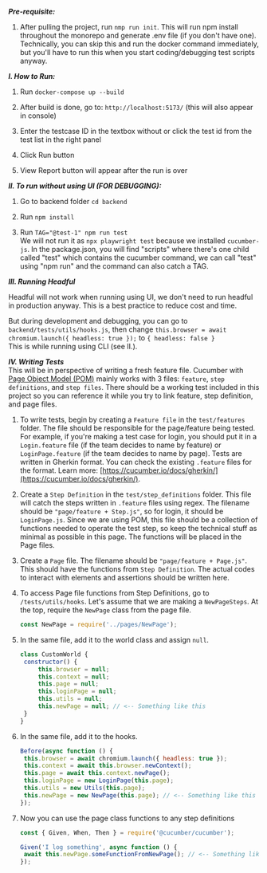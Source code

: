 **_Pre-requisite:_**

1. After pulling the project, run `nmp run init`. This will run npm install throughout the monorepo and generate .env file (if you don't have one). Technically, you can skip this and run the docker command immediately, but you'll have to run this when you start coding/debugging test scripts anyway.

**_I. How to Run:_**

1. Run `docker-compose up --build`

2. After build is done, go to: `http://localhost:5173/` (this will also appear in console)

3. Enter the testcase ID in the textbox without or click the test id from the test list in the right panel

4. Click Run button

5. View Report button will appear after the run is over

**_II. To run without using UI (FOR DEBUGGING):_**

1. Go to backend folder `cd backend`

2. Run `npm install`

3. Run `TAG="@test-1" npm run test`<br/>
   We will not run it as `npx playwright test` because we installed `cucumber-js`. In the package.json, you will find "scripts" where there's one child called "test" which contains the cucumber command, we can call "test" using "npm run" and the command can also catch a TAG.

**_III. Running Headful_**

Headful will not work when running using UI, we don't need to run headful in production anyway. This is a best practice to reduce cost and time.<br />

But during development and debugging, you can go to `backend/tests/utils/hooks.js`, then change `this.browser = await chromium.launch({ headless: true });` to `{ headless: false }`<br />
This is while running using CLI (see II.).<br />

**_IV. Writing Tests_**<br/>
This will be in perspective of writing a fresh feature file. Cucumber with [Page Object Model (POM)](https://www.selenium.dev/documentation/test_practices/encouraged/page_object_models/) mainly works with 3 files: `feature`, `step definitions`, and `step files`. There should be a working test included in this project so you can reference it while you try to link feature, step definition, and page files.

1. To write tests, begin by creating a `Feature file` in the `test/features` folder. The file should be responsible for the page/feature being tested. For example, if you're making a test case for login, you should put it in a `Login.feature` file (if the team decides to name by feature) or `LoginPage.feature` (if the team decides to name by page). Tests are written in Gherkin format. You can check the existing `.feature` files for the format. Learn more: [https://cucumber.io/docs/gherkin/](https://cucumber.io/docs/gherkin/).

2. Create a `Step Definition` in the `test/step_definitions` folder. This file will catch the steps written in `.feature` files using regex. The filename should be `"page/feature + Step.js"`, so for login, it should be `LoginPage.js`. Since we are using POM, this file should be a collection of functions needed to operate the test step, so keep the technical stuff as minimal as possible in this page. The functions will be placed in the Page files.

3. Create a `Page` file. The filename should be `"page/feature + Page.js"`. This should have the functions from `Step Definition`. The actual codes to interact with elements and assertions should be written here.

4. To access Page file functions from Step Definitions, go to `/tests/utils/hooks`. Let's assume that we are making a `NewPageSteps`. At the top, require the `NewPage` class from the page file.

   ```javascript
   const NewPage = require('../pages/NewPage');
   ```

5. In the same file, add it to the world class and assign `null`.

   ```javascript
   class CustomWorld {
   	constructor() {
   		this.browser = null;
   		this.context = null;
   		this.page = null;
   		this.loginPage = null;
   		this.utils = null;
   		this.newPage = null; // <-- Something like this
   	}
   }
   ```

6. In the same file, add it to the hooks.

   ```javascript
   Before(async function () {
   	this.browser = await chromium.launch({ headless: true });
   	this.context = await this.browser.newContext();
   	this.page = await this.context.newPage();
   	this.loginPage = new LoginPage(this.page);
   	this.utils = new Utils(this.page);
   	this.newPage = new NewPage(this.page); // <-- Something like this
   });
   ```

7. Now you can use the page class functions to any step definitions

   ```javascript
   const { Given, When, Then } = require('@cucumber/cucumber');

   Given('I log something', async function () {
   	await this.newPage.someFunctionFromNewPage(); // <-- Something like this
   });
   ```
